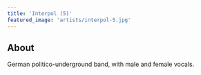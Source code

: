 ```yaml
---
title: 'Interpol (5)'
featured_image: 'artists/interpol-5.jpg'
---
```


## About

German politico-underground band, with male and female vocals.
